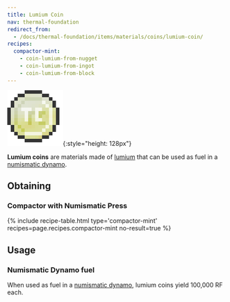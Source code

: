 ```yaml
---
title: Lumium Coin
nav: thermal-foundation
redirect_from:
  - /docs/thermal-foundation/items/materials/coins/lumium-coin/
recipes:
  compactor-mint:
    - coin-lumium-from-nugget
    - coin-lumium-from-ingot
    - coin-lumium-from-block
---
```


![Lumium coin](/assets/images/thermal-foundation/coin-lumium.png){:style="height: 128px"}


**Lumium coins** are materials made of [lumium](/docs/lumium-ingot/) that can be
used as fuel in a [numismatic dynamo](/docs/numismatic-dynamo/).


Obtaining
---------

### Compactor with Numismatic Press
{% include recipe-table.html type='compactor-mint' recipes=page.recipes.compactor-mint no-result=true %}


Usage
-----

### Numismatic Dynamo fuel
When used as fuel in a [numismatic dynamo](/docs/numismatic-dynamo/), lumium
coins yield 100,000 RF each.
